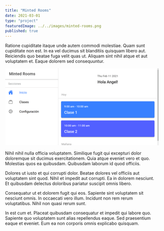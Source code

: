 ```yaml
---
title: "Minted Rooms"
date: 2021-03-01
type: "project"
featuredImage: ../../images/minted-rooms.png
published: true
---
```


Ratione cupiditate itaque unde autem commodi molestiae. Quam sunt cupiditate non est. In ea vel ducimus sit blanditiis quisquam libero aut. Reiciendis quo beatae fuga velit quas ut. Aliquam sint nihil atque et aut voluptatem et. Eaque dolorem sed consequuntur.

![Imagen](../../images/minted-rooms.png)

Nihil nihil nulla officia voluptatem. Similique fugit qui excepturi dolor doloremque sit ducimus exercitationem. Quia atque eveniet vero et quo. Molestias quos ea quibusdam. Quibusdam laborum id quod officiis.

Dolores ut iusto et qui corrupti dolor. Beatae dolores vel officiis aut voluptatem sint quod. Nihil et impedit aut corrupti. Ea in dolorem nesciunt. Et quibusdam delectus doloribus pariatur suscipit omnis libero.

Consequatur ut et dolorem fugit qui eos. Sapiente sint voluptatem sit nesciunt omnis. In occaecati vero illum. Incidunt non rem rerum voluptatibus. Nihil non quasi rerum sunt.

In est cum et. Placeat quibusdam consequatur et impedit qui labore quo. Sapiente quo voluptatem sunt alias repellendus eaque. Sed praesentium eaque et eveniet. Eum ea non corporis omnis explicabo quisquam.
